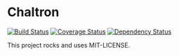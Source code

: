 # Chaltron

[![Build Status](https://api.travis-ci.org/vicvega/chaltron.png?branch=master)](http://travis-ci.org/vicvega/chaltron)
[![Coverage Status](https://coveralls.io/repos/vicvega/chaltron/badge.png?branch=master)](https://coveralls.io/r/vicvega/chaltron?branch=master)
[![Dependency Status](https://gemnasium.com/vicvega/chaltron.png)](https://gemnasium.com/vicvega/chaltron)

This project rocks and uses MIT-LICENSE.
